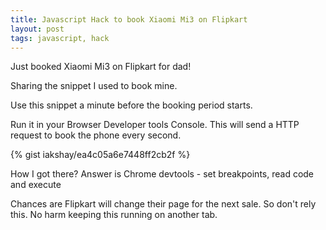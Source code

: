 ```yaml
---
title: Javascript Hack to book Xiaomi Mi3 on Flipkart
layout: post
tags: javascript, hack
---
```


Just booked Xiaomi Mi3 on Flipkart for dad!

Sharing the snippet I used to book mine.

Use this snippet a minute before the booking period starts.

Run it in your Browser Developer tools Console. This will send a HTTP request to book the phone every second.

{% gist iakshay/ea4c05a6e7448ff2cb2f %}

How I got there? Answer is Chrome devtools - set breakpoints, read code and execute

Chances are Flipkart will change their page for the next sale. So don't rely this. No harm keeping this running on another tab.

